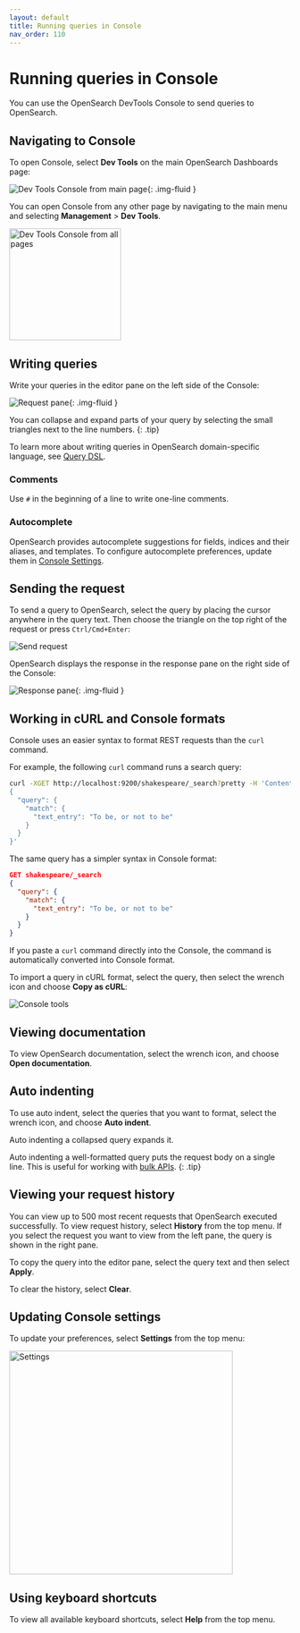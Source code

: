 ```yaml
---
layout: default
title: Running queries in Console
nav_order: 110
---
```


# Running queries in Console

You can use the OpenSearch DevTools Console to send queries to OpenSearch. 

## Navigating to Console

To open Console, select **Dev Tools** on the main OpenSearch Dashboards page:

<img src="{{site.url}}{{site.baseurl}}/images/dev-tools-main.png" alt="Dev Tools Console from main page">{: .img-fluid }

You can open Console from any other page by navigating to the main menu and selecting **Management** > **Dev Tools**.

<img src="{{site.url}}{{site.baseurl}}/images/dev-tools-left.png" width=200 alt="Dev Tools Console from all pages">

## Writing queries 

Write your queries in the editor pane on the left side of the Console:

<img src="{{site.url}}{{site.baseurl}}/images/dev-tools-request.png" alt="Request pane">{: .img-fluid }

You can collapse and expand parts of your query by selecting the small triangles next to the line numbers.
{: .tip}

To learn more about writing queries in OpenSearch domain-specific language, see [Query DSL]({{site.url}}{{site.baseurl}}/opensearch/query-dsl).

### Comments

Use `#` in the beginning of a line to write one-line comments.

### Autocomplete

OpenSearch provides autocomplete suggestions for fields, indices and their aliases, and templates. To configure autocomplete preferences, update them in [Console Settings](#updating-console-settings).

## Sending the request 

To send a query to OpenSearch, select the query by placing the cursor anywhere in the query text. Then choose the triangle on the top right of the request or press `Ctrl/Cmd+Enter`:

<img src="{{site.url}}{{site.baseurl}}/images/dev-tools-send.png" alt="Send request">

OpenSearch displays the response in the response pane on the right side of the Console:

<img src="{{site.url}}{{site.baseurl}}/images/dev-tools-response.png" alt="Response pane">{: .img-fluid }

## Working in cURL and Console formats

Console uses an easier syntax to format REST requests than the `curl` command. 

For example, the following `curl` command runs a search query:

```bash
curl -XGET http://localhost:9200/shakespeare/_search?pretty -H 'Content-Type: application/json' -d'
{
  "query": {
    "match": {
      "text_entry": "To be, or not to be"
    }
  }
}'
```

The same query has a simpler syntax in Console format:

```json
GET shakespeare/_search
{
  "query": {
    "match": {
      "text_entry": "To be, or not to be"
    }
  }
}
```

If you paste a `curl` command directly into the Console, the command is automatically converted into Console format. 

To import a query in cURL format, select the query, then select the wrench icon and choose **Copy as cURL**:

<img src="{{site.url}}{{site.baseurl}}/images/dev-tools-tools.png" alt="Console tools">

## Viewing documentation

To view OpenSearch documentation, select the wrench icon, and choose **Open documentation**.

## Auto indenting

To use auto indent, select the queries that you want to format, select the wrench icon, and choose **Auto indent**.

Auto indenting a collapsed query expands it.

Auto indenting a well-formatted query puts the request body on a single line. This is useful for working with [bulk APIs]({{site.url}}{{site.baseurl}}/opensearch/rest-api/document-apis/bulk/).
{: .tip}

## Viewing your request history

You can view up to 500 most recent requests that OpenSearch executed successfully. To view request history, select **History** from the top menu. If you select the request you want to view from the left pane, the query is shown in the right pane. 

To copy the query into the editor pane, select the query text and then select **Apply**. 

To clear the history, select **Clear**.

## Updating Console settings

To update your preferences, select **Settings** from the top menu:

<img src="{{site.url}}{{site.baseurl}}/images/dev-tools-settings.png" width=400 alt="Settings">

## Using keyboard shortcuts

To view all available keyboard shortcuts, select **Help** from the top menu.